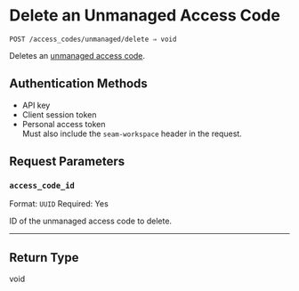 # Delete an Unmanaged Access Code

```
POST /access_codes/unmanaged/delete ⇒ void
```

Deletes an [unmanaged access code](https://docs.seam.co/latest/capability-guides/smart-locks/access-codes/migrating-existing-access-codes).

## Authentication Methods

- API key
- Client session token
- Personal access token
  <br>Must also include the `seam-workspace` header in the request.

## Request Parameters

### `access_code_id`

Format: `UUID`
Required: Yes

ID of the unmanaged access code to delete.

***

## Return Type

void
